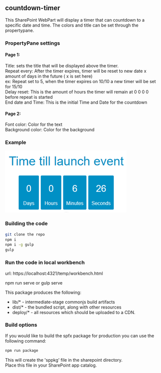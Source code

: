 ## countdown-timer

This SharePoint WebPart will display a timer that can countdown to a specific date and time.
The colors and title can be set through the propertypane.

### PropertyPane settings

#### Page 1:  
Title: sets the title that will be displayed above the timer.  
Repeat every: After the timer expires, timer will be reset to new date x amount of days in the future ( x is set here)  
ex: Repeat set to 5, when the timer expires on 10/10 a new timer will be set for 15/10  
Delay reset: This is the amount of hours the timer will remain at 0 0 0 0 before repeat is started  
End date and Time: This is the initial Time and Date for the countdown  
  
#### Page 2:
Font color: Color for the text  
Background color: Color for the background

### Example

![image](https://github.com/CreativeAcer/SPFxCountdownTimer/blob/master/example.PNG)

### Building the code

```bash
git clone the repo
npm i
npm i -g gulp
gulp
```

### Run the code in local workbench
url: https://localhost:4321/temp/workbench.html

npm run serve
or
gulp serve


This package produces the following:

* lib/* - intermediate-stage commonjs build artifacts
* dist/* - the bundled script, along with other resources
* deploy/* - all resources which should be uploaded to a CDN.

### Build options

If you would like to build the spfx package for production you can use the following command:  
  
```bash
npm run package
```  

This will create the 'sppkg' file in the sharepoint directory.  
Place this file in your SharePoint app catalog.
